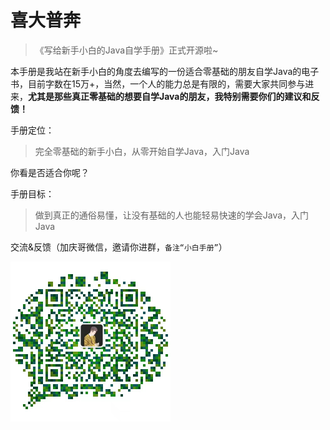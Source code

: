 # 喜大普奔

> 《写给新手小白的Java自学手册》正式开源啦~



本手册是我站在新手小白的角度去编写的一份适合零基础的朋友自学Java的电子书，目前字数在15万+，当然，一个人的能力总是有限的，需要大家共同参与进来，**尤其是那些真正零基础的想要自学Java的朋友，我特别需要你们的建议和反馈！**



手册定位：



> 完全零基础的新手小白，从零开始自学Java，入门Java



你看是否适合你呢？



手册目标：



> 做到真正的通俗易懂，让没有基础的人也能轻易快速的学会Java，入门Java



交流&反馈（加庆哥微信，邀请你进群，`备注“小白手册”`）

<img src="img/image-20220511144419284.png" alt="image-20220511144419284" style="zoom:50%;" />




